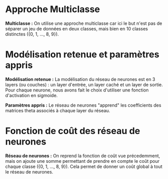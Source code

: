 # Approche Multiclasse

**Multiclasse :** 
On utilise une approche multiclasse car ici le but n'est pas de séparer un jeu de données en deux classes, mais bien en 10 classes distinctes ({0, 1, ..., 8, 9}).

# Modélisation retenue et paramètres appris

**Modélisation retenue :** La modélisation du réseau de neurones est en 3 layers (ou couches) : un layer d'entrée, un layer caché et un layer de sortie. Pour chaque neurone, nous avons fait le choix d'utiliser une fonction d'activation en sigmoide.

**Paramètres appris :** Le réseau de neurones "apprend" les coefficients des matrices theta associés à chaque layer du réseau.

# Fonction de coût des réseau de neurones

**Réseau de neurones :** On reprend la fonction de coût vue précedemment, mais on ajoute une somme permettant de prendre en compte le coût pour chaque classe ({0, 1, ..., 8, 9}). Cela permet de donner un coût global à tout le réseau de neurones.
